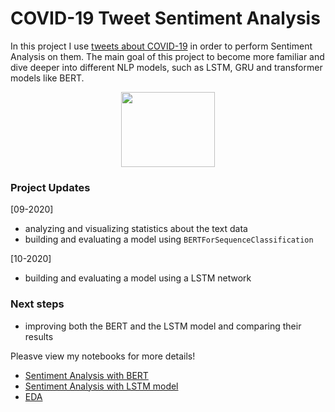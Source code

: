 # COVID-19 Tweet Sentiment Analysis

In this project I use [tweets about COVID-19](https://www.kaggle.com/datatattle/covid-19-nlp-text-classification) in order to perform Sentiment Analysis on them. The main goal of this project to become more familiar and dive deeper into different NLP models, such as LSTM, GRU and transformer models like BERT.

<p align="center">
  <img width="150" height="120" src="https://cdn.pixabay.com/photo/2014/04/03/11/53/twitter-312464_960_720.png">
</p>

### Project Updates

[09-2020]
- analyzing and visualizing statistics about the text data
- building and evaluating a model using `BERTForSequenceClassification`

[10-2020]
- building and evaluating a model using a LSTM network

### Next steps
- improving both the BERT and the LSTM model and comparing their results



Pleasve view my notebooks for more details!
- [Sentiment Analysis with BERT](https://github.com/HeleneFabia/covid-19-tweet-sentiment-analysis/blob/master/covid-19-tweet-sa.ipynb)
- [Sentiment Analysis with LSTM model](https://github.com/HeleneFabia/covid-19-tweet-sentiment-analysis/blob/master/covid-19-tweet-lstm.ipynb)
- [EDA](https://github.com/HeleneFabia/covid-19-tweet-sentiment-analysis/blob/master/covid-19-tweet-eda.ipynb) 

